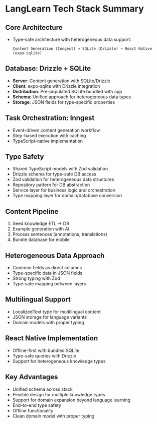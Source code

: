 # LangLearn Tech Stack Summary

## Core Architecture
- Type-safe architecture with heterogeneous data support:
  ```
  Content Generation (Inngest) → SQLite (Drizzle) → React Native (expo-sqlite)
  ```

## Database: Drizzle + SQLite
- **Server**: Content generation with SQLite/Drizzle
- **Client**: expo-sqlite with Drizzle integration
- **Distribution**: Pre-populated SQLite bundled with app
- **Schema**: Unified approach for heterogeneous data types
- **Storage**: JSON fields for type-specific properties

## Task Orchestration: Inngest
- Event-driven content generation workflow
- Step-based execution with caching
- TypeScript-native implementation

## Type Safety
- Shared TypeScript models with Zod validation
- Drizzle schema for type-safe DB access
- Zod validation for heterogeneous data structures
- Repository pattern for DB abstraction
- Service layer for business logic and orchestration
- Type mapping layer for domain/database conversion

## Content Pipeline
1. Seed knowledge ETL → DB
2. Example generation with AI
3. Process sentences (annotations, translations)
4. Bundle database for mobile

## Heterogeneous Data Approach
- Common fields as direct columns
- Type-specific data in JSON fields
- Strong typing with Zod
- Type-safe mapping between layers

## Multilingual Support
- LocalizedText type for multilingual content
- JSON storage for language variants
- Domain models with proper typing

## React Native Implementation
- Offline-first with bundled SQLite
- Type-safe queries with Drizzle
- Support for heterogeneous knowledge types

## Key Advantages
- Unified schema across stack
- Flexible design for multiple knowledge types
- Support for domain expansion beyond language learning
- End-to-end type safety
- Offline functionality
- Clean domain model with proper typing</content>
